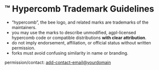 # ™ Hypercomb Trademark Guidelines

- “hypercomb”, the bee logo, and related marks are trademarks of the maintainers.
- you may use the marks to describe unmodified, agpl-licensed hypercomb code or compatible distributions **with clear attribution**.
- do not imply endorsement, affiliation, or official status without written permission.
- forks must avoid confusing similarity in name or branding.

permission/contact: <add-contact-email@yourdomain>
